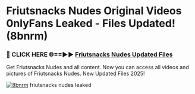 # Friutsnacks Nudes Original Videos 0nlyFans Leaked - Files Updated! (8bnrm)

<h3>🔴 CLICK HERE 🌐==►► <a href="https://tinyurl.com/4mcuefdz" rel="nofollow">Friutsnacks Nudes Updated Files</a></h3>

Get Friutsnacks Nudes and all content. Now you can access all videos and pictures of Friutsnacks Nudes. New Updated Files 2025!

[![8bnrm](https://i.imgur.com/StAQSOY.gif)](https://tinyurl.com/4mcuefdz)
friutsnacks nudes leaked